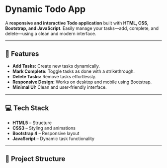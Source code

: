 # Dynamic Todo App

A **responsive and interactive Todo application** built with **HTML, CSS, Bootstrap, and JavaScript**. Easily manage your tasks—add, complete, and delete—using a clean and modern interface.  

---

## 🚀 Features

- **Add Tasks:** Create new tasks dynamically.  
- **Mark Complete:** Toggle tasks as done with a strikethrough.  
- **Delete Tasks:** Remove tasks effortlessly.  
- **Responsive Design:** Works on desktop and mobile using Bootstrap.  
- **Minimal UI:** Clean and user-friendly interface.  

---

## 💻 Tech Stack

- **HTML5** – Structure  
- **CSS3** – Styling and animations  
- **Bootstrap 4** – Responsive layout  
- **JavaScript** – Dynamic task functionality  

---

## 📂 Project Structure

